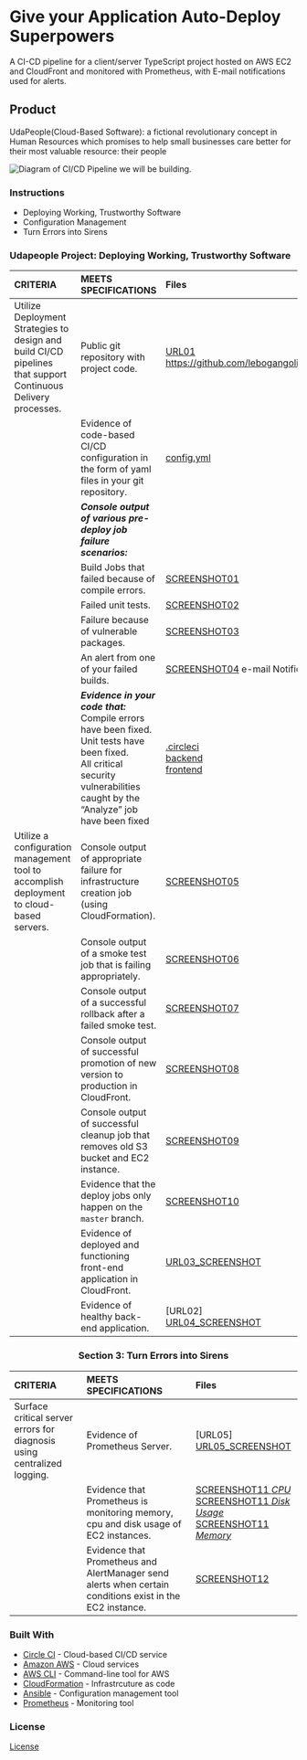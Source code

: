 # Give your Application Auto-Deploy Superpowers

A CI-CD pipeline for a client/server TypeScript project hosted on AWS EC2 and CloudFront and monitored with Prometheus,
with E-mail notifications used for alerts.

## Product

UdaPeople(Cloud-Based Software): a fictional revolutionary concept in Human Resources which promises to help small businesses care better for their most valuable resource: their people

![Diagram of CI/CD Pipeline we will be building.](udapeople.png)


### Instructions

* Deploying Working, Trustworthy Software
* Configuration Management
* Turn Errors into Sirens


### Udapeople Project: Deploying Working, Trustworthy Software


 
|CRITERIA|MEETS SPECIFICATIONS |Files |
|:-----|:-----|:-----|
|Utilize Deployment Strategies to design and build CI/CD pipelines that support Continuous Delivery processes.|Public git repository with project code. |[URL01](https://github.com/github.com/lebogangolifant/udapeople)<br>https://github.com/lebogangolifant/udapeople|[![url1](https://img.shields.io/badge/URL01-EXISTS-brightgre)](https://github.com/lebogangolifant/udapeople) |
||Evidence of code-based CI/CD configuration in the form of yaml files in your git repository.|[config.yml](./.circleci/config.yml)|[![config.yml](https://img.shields.io/badge/config.yml-EXISTS-brightgre)](./.circleci/config.yml) <br> [![CircleCI](https://circleci.com/gh/github.com/lebogangolifant/udapeople.svg?style=shield&circle-token=499c794914a6668bd794027edc74d9400d7a361f)](https://app.circleci.com/pipelines/github.com/lebogangolifant/udapeople?branch=master&filter=all)  |
||***Console output of various pre-deploy job failure scenarios:***||
||Build Jobs that failed because of compile errors. |[SCREENSHOT01](./udapeople-screenshots/SCREENSHOT01.png)|
||Failed unit tests. |[SCREENSHOT02](./udapeople-screenshots/SCREENSHOT02%20.png)|
||Failure because of vulnerable packages. |[SCREENSHOT03](./udapeople-screenshots/SCREENSHOT03%20.png)|
||An alert from one of your failed builds. |[SCREENSHOT04](./udapeople-screenshots/SCREENSHOT04%20.png) e-mail Notification<br> |
||***Evidence in your code that:*** Compile errors have been fixed.<br>Unit tests have been fixed.<br>All critical security vulnerabilities caught by the “Analyze” job have been fixed|[.circleci](./.circleci)<br>[backend](./backend)<br>[frontend](./frontend)|
|Utilize a configuration management tool to accomplish deployment to cloud-based servers.|Console output of appropriate failure for infrastructure creation job (using CloudFormation). |[SCREENSHOT05](./udapeople-screenshots/SCREENSHOT05.png)|
||Console output of a smoke test job that is failing appropriately. |[SCREENSHOT06](./udapeople-screenshots/SCREENSHOT06.png)|
||Console output of a successful rollback after a failed smoke test. |[SCREENSHOT07](./udapeople-screenshots/SCREENSHOT07%20.png)|
||Console output of successful promotion of new version to production in CloudFront. |[SCREENSHOT08](./udapeople-screenshots/SCREENSHOT08.png)|
||Console output of successful cleanup job that removes old S3 bucket and EC2 instance. |[SCREENSHOT09](./udapeople-screenshots/SCREENSHOT09.png)|
||Evidence that the deploy jobs only happen on the `master` branch. |[SCREENSHOT10](./udapeople-screenshots/SCREENSHOT10.png)|
||Evidence of deployed and functioning front-end application in CloudFront. |[URL03_SCREENSHOT](./udapeople-screenshots/[URL03_SCREENSHOT].png)|
||Evidence of healthy back-end application. |[URL02]<br>[URL04_SCREENSHOT](./udapeople-screenshots/[URL04_SCREENSHOT].png)|
<h3 align="center">Section 3: Turn Errors into Sirens</h3>  

|CRITERIA|MEETS SPECIFICATIONS |Files |
|:-----|:-----|:-----|
|Surface critical server errors for diagnosis using centralized logging.|Evidence of Prometheus Server. |[URL05]<br>[URL05_SCREENSHOT](./udapeople-screenshots/[URL05_SCREENSHOT].png)|
||Evidence that Prometheus is monitoring memory, cpu and disk usage of EC2 instances. |[SCREENSHOT11 *CPU*](./udapeople-screenshots/SCREENSHOT11-CPU%20.png)<br>[SCREENSHOT11 *Disk Usage*](./udapeople-screenshots/SCREENSHOT11-DISK.png)<br>[SCREENSHOT11 *Memory*](./screenshots/SCREENSHOT11-MEMORY.png)|
||Evidence that Prometheus and AlertManager send alerts when certain conditions exist in the EC2 instance. |[SCREENSHOT12](./udapeople-screenshots/SCREENSHOT12.png)|


### Built With

- [Circle CI](www.circleci.com) - Cloud-based CI/CD service
- [Amazon AWS](https://aws.amazon.com/) - Cloud services
- [AWS CLI](https://aws.amazon.com/cli/) - Command-line tool for AWS
- [CloudFormation](https://aws.amazon.com/cloudformation/) - Infrastrcuture as code
- [Ansible](https://www.ansible.com/) - Configuration management tool
- [Prometheus](https://prometheus.io/) - Monitoring tool

### License

[License](LICENSE.md)
